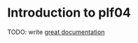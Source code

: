 # Introduction to plf04

TODO: write [great documentation](http://jacobian.org/writing/what-to-write/)
